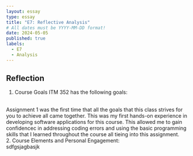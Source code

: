 ```yaml
---
layout: essay
type: essay
title: "E7: Reflective Analysis"
# All dates must be YYYY-MM-DD format!
date: 2024-05-05
published: true
labels:
  - E7
  - Analysis
---
```


## Reflection 
1. Course Goals ITM 352 has the following goals:
<br/>
Assignment 1 was the first time that all the goals that this class strives for you to achieve all came together. This was my first hands-on experience in developing software applications      for this course. This allowed me to gain confidencec in addressing coding errors and using the basic programming skills that I learned throughout the course all tieing into this assignment.
 <br/>
2. Course Elements and Personal Engagement:
<br/>
sdfgsjagbasjk
